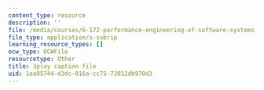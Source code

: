 ```yaml
---
content_type: resource
description: ''
file: /media/courses/6-172-performance-engineering-of-software-systems-fall-2018/1ea95744d3dc016acc7573012db970d3_3735211.srt
file_type: application/x-subrip
learning_resource_types: []
ocw_type: OCWFile
resourcetype: Other
title: 3play caption file
uid: 1ea95744-d3dc-016a-cc75-73012db970d3
---
```

